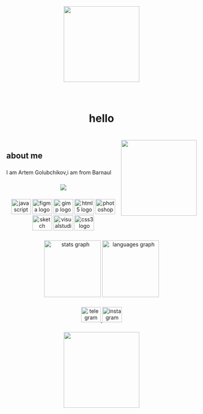 <div align="center">
  <img height="200" src="https://media.tenor.com/VWajfOAwfqUAAAAi/anime-anime-girl-dance.gif"  />
</div>

###

<br clear="both">

<h1 align="center">hello</h1>

###

<br clear="both">

<img align="right" height="200" src="https://i.pinimg.com/originals/11/e9/03/11e9038965932e27306b6c8ef16bd574.gif"  />

###

<h2 align="left">about me</h2>

###

<p align="left">I am Artem Golubchikov,i am from Barnaul</p>

###

<div align="center">
  <img src="https://profile-counter.glitch.me/choma-og/count.svg?"  />
</div>

###

<div align="center">
  <img src="https://cdn.jsdelivr.net/gh/devicons/devicon/icons/javascript/javascript-original.svg" height="40" width="52" alt="javascript logo"  />
  <img src="https://cdn.jsdelivr.net/gh/devicons/devicon/icons/figma/figma-original.svg" height="40" width="52" alt="figma logo"  />
  <img src="https://cdn.jsdelivr.net/gh/devicons/devicon/icons/gimp/gimp-original.svg" height="40" width="52" alt="gimp logo"  />
  <img src="https://cdn.jsdelivr.net/gh/devicons/devicon/icons/html5/html5-original.svg" height="40" width="52" alt="html5 logo"  />
  <img src="https://cdn.jsdelivr.net/gh/devicons/devicon/icons/photoshop/photoshop-plain.svg" height="40" width="52" alt="photoshop logo"  />
  <img src="https://cdn.jsdelivr.net/gh/devicons/devicon/icons/sketch/sketch-original.svg" height="40" width="52" alt="sketch logo"  />
  <img src="https://cdn.jsdelivr.net/gh/devicons/devicon/icons/visualstudio/visualstudio-plain.svg" height="40" width="52" alt="visualstudio logo"  />
  <img src="https://cdn.jsdelivr.net/gh/devicons/devicon/icons/css3/css3-original.svg" height="40" width="52" alt="css3 logo"  />
</div>

###

<div align="center">
  <img src="https://github-readme-stats.vercel.app/api?hide_title=false&hide_rank=false&show_icons=true&include_all_commits=true&count_private=true&disable_animations=false&theme=dracula&locale=en&hide_border=false&username=choma-og" height="150" alt="stats graph"  />
  <img src="https://github-readme-stats.vercel.app/api/top-langs?locale=en&hide_title=false&layout=compact&card_width=320&langs_count=5&theme=dracula&hide_border=false&username=choma-og" height="150" alt="languages graph"  />
</div>

###

<div align="center">
  <a href="@destroksie" target="_blank">
    <img src="https://raw.githubusercontent.com/maurodesouza/profile-readme-generator/master/src/assets/icons/social/telegram/default.svg" width="52" height="40" alt="telegram logo"  />
  </a>
  <a href="@golubchikov03" target="_blank">
    <img src="https://raw.githubusercontent.com/maurodesouza/profile-readme-generator/master/src/assets/icons/social/instagram/default.svg" width="52" height="40" alt="instagram logo"  />
  </a>
</div>

###

<div align="center">
  <img height="200" src="https://media4.giphy.com/media/ZCSZp478OpzSMpAAFc/giphy.gif?cid=790b7611099ddbe0acc4c42364461d2860fd86e37f863723&rid=giphy.gif&ct=g"  />
</div>

###
